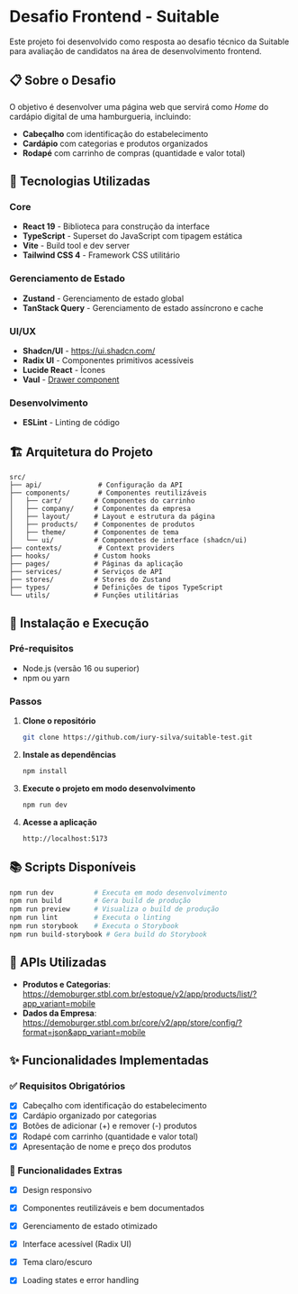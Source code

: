 # Desafio Frontend - Suitable

Este projeto foi desenvolvido como resposta ao desafio técnico da Suitable para avaliação de candidatos na área de desenvolvimento frontend.

## 📋 Sobre o Desafio

O objetivo é desenvolver uma página web que servirá como _Home_ do cardápio digital de uma hamburgueria, incluindo:

- **Cabeçalho** com identificação do estabelecimento
- **Cardápio** com categorias e produtos organizados
- **Rodapé** com carrinho de compras (quantidade e valor total)

## 🚀 Tecnologias Utilizadas

### Core

- **React 19** - Biblioteca para construção da interface
- **TypeScript** - Superset do JavaScript com tipagem estática
- **Vite** - Build tool e dev server
- **Tailwind CSS 4** - Framework CSS utilitário

### Gerenciamento de Estado

- **Zustand** - Gerenciamento de estado global
- **TanStack Query** - Gerenciamento de estado assíncrono e cache

### UI/UX

- **Shadcn/UI** - https://ui.shadcn.com/
- **Radix UI** - Componentes primitivos acessíveis
- **Lucide React** - Ícones
- **Vaul** - [Drawer component](https://ui.shadcn.com/docs/components/drawer)

### Desenvolvimento

- **ESLint** - Linting de código

## 🏗️ Arquitetura do Projeto

```
src/
├── api/              # Configuração da API
├── components/       # Componentes reutilizáveis
│   ├── cart/        # Componentes do carrinho
│   ├── company/     # Componentes da empresa
│   ├── layout/      # Layout e estrutura da página
│   ├── products/    # Componentes de produtos
│   ├── theme/       # Componentes de tema
│   └── ui/          # Componentes de interface (shadcn/ui)
├── contexts/         # Context providers
├── hooks/           # Custom hooks
├── pages/           # Páginas da aplicação
├── services/        # Serviços de API
├── stores/          # Stores do Zustand
├── types/           # Definições de tipos TypeScript
└── utils/           # Funções utilitárias
```

## 🔧 Instalação e Execução

### Pré-requisitos

- Node.js (versão 16 ou superior)
- npm ou yarn

### Passos

1. **Clone o repositório**

   ```bash
   git clone https://github.com/iury-silva/suitable-test.git
   ```

2. **Instale as dependências**

   ```bash
   npm install
   ```

3. **Execute o projeto em modo desenvolvimento**

   ```bash
   npm run dev
   ```

4. **Acesse a aplicação**
   ```
   http://localhost:5173
   ```

## 📚 Scripts Disponíveis

```bash
npm run dev          # Executa em modo desenvolvimento
npm run build        # Gera build de produção
npm run preview      # Visualiza o build de produção
npm run lint         # Executa o linting
npm run storybook    # Executa o Storybook
npm run build-storybook # Gera build do Storybook
```

## 🔗 APIs Utilizadas

- **Produtos e Categorias**: https://demoburger.stbl.com.br/estoque/v2/app/products/list/?app_variant=mobile
- **Dados da Empresa**: https://demoburger.stbl.com.br/core/v2/app/store/config/?format=json&app_variant=mobile

## ✨ Funcionalidades Implementadas

### ✅ Requisitos Obrigatórios

- [x] Cabeçalho com identificação do estabelecimento
- [x] Cardápio organizado por categorias
- [x] Botões de adicionar (+) e remover (-) produtos
- [x] Rodapé com carrinho (quantidade e valor total)
- [x] Apresentação de nome e preço dos produtos

### 🎯 Funcionalidades Extras

- [x] Design responsivo
- [x] Componentes reutilizáveis e bem documentados
- [x] Gerenciamento de estado otimizado
- [x] Interface acessível (Radix UI)
- [x] Tema claro/escuro
- [x] Loading states e error handling


